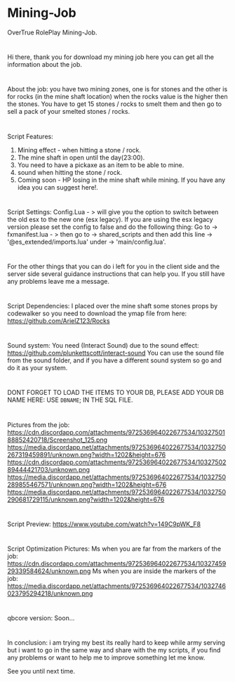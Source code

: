 # Mining-Job
OverTrue RolePlay Mining-Job.
#
Hi there, thank you for download my mining job here you can get all the information about the job.
#
About the job: you have two mining zones, one is for stones and the other is for rocks (in the mine shaft location) when the rocks value is the higher then the stones.
You have to get 15 stones / rocks to smelt them and then go to sell a pack of your smelted stones / rocks.
#
Script Features:
1) Mining effect - when hitting a stone / rock.
2) The mine shaft in open until the day(23:00).
3) You need to have a pickaxe as an item to be able to mine.
4) sound when hitting the stone / rock.
5) Coming soon - HP losing in the mine shaft while mining.
If you have any idea you can suggest here!.
#
Script Settings:
Config.Lua - > will give you the option to switch between the old esx to the new one (esx legacy).
If you are using the esx legacy version please set the config to false and do the following thing: 
Go to -> fxmanifest.lua - > then go to -> shared_scripts and then add this line -> '@es_extended/imports.lua' under -> 'main/config.lua'.
#
For the other things that you can do i left for you in the client side and the server side several guidance instructions that can help you.
If you still have any problems leave me a message.
#
Script Dependencies:
I placed over the mine shaft some stones props by codewalker so you need to download the ymap file from here: https://github.com/ArielZ123/Rocks
#
Sound system:
You need (Interact Sound) due to the sound effect: https://github.com/plunkettscott/interact-sound
You can use the sound file from the sound folder, and if you have a different sound system so go and do it as your system.
#
DONT FORGET TO LOAD THE ITEMS TO YOUR DB, PLEASE ADD YOUR DB NAME HERE: USE `DBNAME`; IN THE SQL FILE.
#
Pictures from the job:
https://cdn.discordapp.com/attachments/972536964022677534/1032750188852420718/Screenshot_125.png
https://media.discordapp.net/attachments/972536964022677534/1032750267319459891/unknown.png?width=1202&height=676
https://cdn.discordapp.com/attachments/972536964022677534/1032750289444421703/unknown.png
https://media.discordapp.net/attachments/972536964022677534/1032750289855467571/unknown.png?width=1202&height=676
https://media.discordapp.net/attachments/972536964022677534/1032750290681729115/unknown.png?width=1202&height=676
#
Script Preview: https://www.youtube.com/watch?v=149C9pWK_F8
#
Script Optimization Pictures:
Ms when you are far from the markers of the job: https://cdn.discordapp.com/attachments/972536964022677534/1032745929339584624/unknown.png
Ms when you are inside the markers of the job: https://media.discordapp.net/attachments/972536964022677534/1032746023795294218/unknown.png
#
qbcore version:
Soon...
#
In conclusion: i am trying my best its really hard to keep while army serving but i want to go in the same way and share with the 
my scripts, if you find any problems or want to help me to improve something let me know.

See you until next time.
